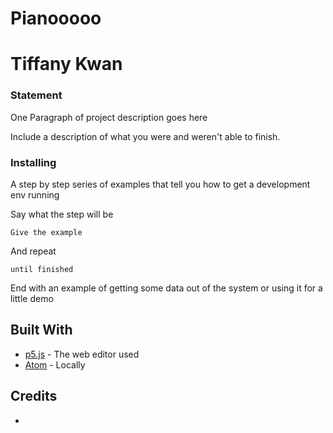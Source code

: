# Pianooooo

# Tiffany Kwan

### Statement

One Paragraph of project description goes here

Include a description of what you were and weren't able to finish.

### Installing

A step by step series of examples that tell you how to get a development env running

Say what the step will be

```
Give the example
```

And repeat

```
until finished
```

End with an example of getting some data out of the system or using it for a little demo

## Built With

* [p5.js](https://editor.p5js.org/) - The web editor used
* [Atom](https://atom.io/) - Locally 

## Credits

* 



